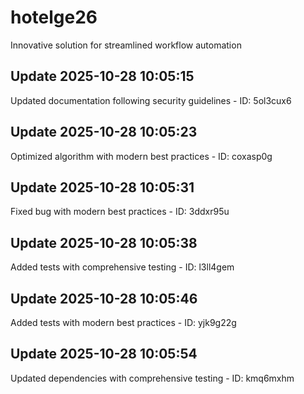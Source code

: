 # hotelge26
Innovative solution for streamlined workflow automation

## Update 2025-10-28 10:05:15
Updated documentation following security guidelines - ID: 5ol3cux6


## Update 2025-10-28 10:05:23
Optimized algorithm with modern best practices - ID: coxasp0g


## Update 2025-10-28 10:05:31
Fixed bug with modern best practices - ID: 3ddxr95u


## Update 2025-10-28 10:05:38
Added tests with comprehensive testing - ID: l3ll4gem


## Update 2025-10-28 10:05:46
Added tests with modern best practices - ID: yjk9g22g


## Update 2025-10-28 10:05:54
Updated dependencies with comprehensive testing - ID: kmq6mxhm

